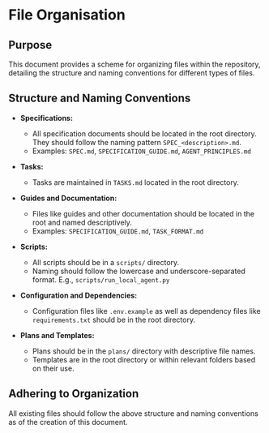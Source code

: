 # File Organisation

## Purpose
This document provides a scheme for organizing files within the repository, detailing the structure and naming conventions for different types of files.

## Structure and Naming Conventions

- **Specifications:**
  - All specification documents should be located in the root directory. They should follow the naming pattern `SPEC_<description>.md`.
  - Examples: `SPEC.md`, `SPECIFICATION_GUIDE.md`, `AGENT_PRINCIPLES.md`

- **Tasks:**
  - Tasks are maintained in `TASKS.md` located in the root directory.

- **Guides and Documentation:**
  - Files like guides and other documentation should be located in the root and named descriptively.
  - Examples: `SPECIFICATION_GUIDE.md`, `TASK_FORMAT.md`

- **Scripts:**
  - All scripts should be in a `scripts/` directory.
  - Naming should follow the lowercase and underscore-separated format. E.g., `scripts/run_local_agent.py`

- **Configuration and Dependencies:**
  - Configuration files like `.env.example` as well as dependency files like `requirements.txt` should be in the root directory.

- **Plans and Templates:**
  - Plans should be in the `plans/` directory with descriptive file names.
  - Templates are in the root directory or within relevant folders based on their use.

## Adhering to Organization
All existing files should follow the above structure and naming conventions as of the creation of this document.